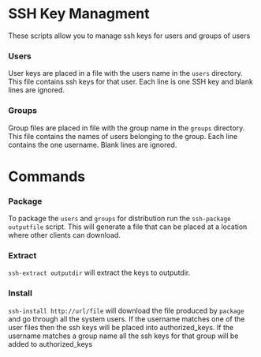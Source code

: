 SSH Key Managment
=================

These scripts allow you to manage ssh keys for users and groups of users

### Users

User keys are placed in a file with the users name in the `users`
directory. This file contains ssh keys for that user. Each line is one
SSH key and blank lines are ignored.

### Groups

Group files are placed in file with the group name in the `groups`
directory. This file contains the names of users belonging to the
group. Each line contains the one username. Blank lines are ignored.

Commands
========

### Package

To package the `users` and `groups` for distribution run the `ssh-package
outputfile` script. This will generate a file that can be placed at a
location where other clients can download.

### Extract

`ssh-extract outputdir` will extract the keys to outputdir.

### Install

`ssh-install http://url/file` will download the file produced by `package` and
go through all the system users. If the username matches one of the user files
then the ssh keys will be placed into authorized_keys. If the username matches
a group name all the ssh keys for that group will be added to authorized_keys
